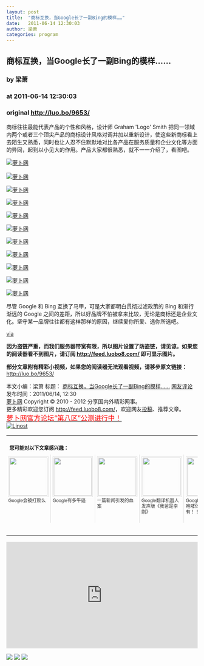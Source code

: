 ```yaml
---
layout: post
title:  "商标互换，当Google长了一副Bing的模样……"
date:   2011-06-14 12:30:03
author: 梁萧
categories: program
---
```


## 商标互换，当Google长了一副Bing的模样……
### by 梁萧
### at 2011-06-14 12:30:03
### original <http://luo.bo/9653/>

<p>商标往往最能代表产品的个性和风格，设计师 Graham 'Logo' Smith 把同一领域内两个或者三个顶尖产品的商标设计风格对调并加以重新设计，使这些新商标看上去陌生又熟悉，同时也让人忍不住默默地对比各产品在服务质量和企业文化等方面的异同，起到以小见大的作用。产品大家都很熟悉，就不一一介绍了，看图吧。</p><p><a title="萝卜网" href="http://dulei.si/files/2011/06/13/39adf631a4abbc6d768e6acbd67ec8ef.jpg"><img title="萝卜网" src="http://dulei.si/files/2011/06/13/39adf631a4abbc6d768e6acbd67ec8ef.jpg" border="0" alt="萝卜网"></a><br> <span></span><br> <a title="萝卜网" href="http://dulei.si/files/2011/06/13/7dc6c969a0f24d66f3703fbba701998b.jpg"><img title="萝卜网" src="http://dulei.si/files/2011/06/13/7dc6c969a0f24d66f3703fbba701998b.jpg" border="0" alt="萝卜网"></a></p><p><a title="萝卜网" href="http://dulei.si/files/2011/06/13/ab1cb1af4ad4ceff7181582ac910a72d.jpg"><img title="萝卜网" src="http://dulei.si/files/2011/06/13/ab1cb1af4ad4ceff7181582ac910a72d.jpg" border="0" alt="萝卜网"></a></p><p><a title="萝卜网" href="http://dulei.si/files/2011/06/13/d5cd3fd6986279ceeba95628c24e3bf4.jpg"><img title="萝卜网" src="http://dulei.si/files/2011/06/13/d5cd3fd6986279ceeba95628c24e3bf4.jpg" border="0" alt="萝卜网"></a></p><p><a title="萝卜网" href="http://dulei.si/files/2011/06/13/73112ca30480921524bc687c4208edb7.jpg"><img title="萝卜网" src="http://dulei.si/files/2011/06/13/73112ca30480921524bc687c4208edb7.jpg" border="0" alt="萝卜网"></a></p><p><a title="萝卜网" href="http://dulei.si/files/2011/06/13/6ed2d6b25e57263fa9e5cd33f146d753.jpg"><img title="萝卜网" src="http://dulei.si/files/2011/06/13/6ed2d6b25e57263fa9e5cd33f146d753.jpg" border="0" alt="萝卜网"></a></p><p><a title="萝卜网" href="http://dulei.si/files/2011/06/13/935d4422feccca2275a0ecbcb6f3428e.jpg"><img title="萝卜网" src="http://dulei.si/files/2011/06/13/935d4422feccca2275a0ecbcb6f3428e.jpg" border="0" alt="萝卜网"></a></p><p><a title="萝卜网" href="http://dulei.si/files/2011/06/13/c9e20a65905dbc86bc6a13e9d2d4acb3.jpg"><img title="萝卜网" src="http://dulei.si/files/2011/06/13/c9e20a65905dbc86bc6a13e9d2d4acb3.jpg" border="0" alt="萝卜网"></a></p><p><a title="萝卜网" href="http://dulei.si/files/2011/06/13/5900fc1695a0750e4f78be58b8679151.jpg"><img title="萝卜网" src="http://dulei.si/files/2011/06/13/5900fc1695a0750e4f78be58b8679151.jpg" border="0" alt="萝卜网"></a></p><p><a title="萝卜网" href="http://dulei.si/files/2011/06/13/fb6cb8c47c08037cc4a308756c82034f.jpg"><img title="萝卜网" src="http://dulei.si/files/2011/06/13/fb6cb8c47c08037cc4a308756c82034f.jpg" border="0" alt="萝卜网"></a></p><p><a title="萝卜网" href="http://dulei.si/files/2011/06/13/125d9ed92ad86bd291675c9857c05009.jpg"><img title="萝卜网" src="http://dulei.si/files/2011/06/13/125d9ed92ad86bd291675c9857c05009.jpg" border="0" alt="萝卜网"></a></p><p>尽管 Google 和 Bing 互换了马甲，可是大家都明白贯彻过滤政策的 Bing 和渐行渐远的 Google 之间的差距，所以好品牌不怕被拿来比较，无论是商标还是企业文化。坚守某一品牌往往都有这样那样的原因，继续爱你所爱、选你所选吧。</p><p><a href="http://www.toodaylab.com/23157">via</a></p><p><strong>因为盗链严重，而我们服务器带宽有限，所以图片设置了防盗链，请见谅。如果您的阅读器看不到图片，请订阅 <a href="http://feed.luobo8.com/">http://feed.luobo8.com/</a> 即可显示图片。</strong></p><p><strong>部分文章附有精彩小视频，如果您的阅读器无法观看视频，请移步原文链接：</strong> <a href="http://luo.bo/9653/" title="商标互换，当Google长了一副Bing的模样……">http://luo.bo/9653/</a></p> 本文小编：梁萧 标题： <a href="http://luo.bo/9653/" title="商标互换，当Google长了一副Bing的模样……">商标互换，当Google长了一副Bing的模样……</a> <a href="http://luo.bo/9653/#comments" title="to the comments">网友评论</a> 发布时间：2011/06/14, 12:30 <br> <a href="http://luo.bo/" title="萝卜网 - 人人都是艺术家">萝卜网</a> Copyright ©   2010 - 2012 分享国内外精彩网事。<br> 更多精彩欢迎您订阅 <a href="http://feed.luobo8.com/">http://feed.luobo8.com/</a>，欢迎网友<a href="http://luo.bo/delivery/">投稿</a>、推荐文章。<br> <a href="http://luo.bo/8888/"><font color="red" size="4">萝卜网官方论坛“第八区”公测进行中！</font></a><br> <a href="http://lino.st/" title="Linost"><img src="http://cdn2.dulei.si/files/85fea6cdf7af3b325f3404657e6fde6e.gif" alt="Linost" border="0"></a><br><table cellspacing="0" cellpadding="3" border="0" style="clear:both"><tr><td colspan="5"><b><font size="-1" style="display:block!important;padding:20px 0 5px!important">您可能对以下文章感兴趣：</font></b></td></tr><tr><td width="106" valign="top" style="padding:5px!important;margin:0!important"> <a title="Google会被打败么" style="text-decoration:none!important" href="http://app.wumii.com/ext/redirect.htm?url=http%3A%2F%2Fluo.bo%2F2978%2F&amp;from=http%3A%2F%2Fluo.bo%2F9653%2F"> <img style="margin:0!important;padding:2px!important;border:1px solid #dddddd!important;width:100px!important;height:100px!important" src="http://static.wumii.com/site_images/2010/11/26/1081684.jpg" width="100px" height="100px"><br> <font size="-1" color="#333333" style="display:block!important;line-height:15px!important;width:106px!important;font:12px/15px arial!important;height:60px!important;margin:3px 0 0 0!important;padding:0!important;overflow:hidden!important">Google会被打败么</font> </a></td><td width="106" valign="top" style="padding:5px!important;margin:0!important;border-left:1px solid #dddddd!important"> <a title="Google有多牛逼" style="text-decoration:none!important" href="http://app.wumii.com/ext/redirect.htm?url=http%3A%2F%2Fluo.bo%2F7170%2F&amp;from=http%3A%2F%2Fluo.bo%2F9653%2F"> <img style="margin:0!important;padding:2px!important;border:1px solid #dddddd!important;width:100px!important;height:100px!important" src="http://static.wumii.com/site_images/2011/04/27/5913086.jpg" width="100px" height="100px"><br> <font size="-1" color="#333333" style="display:block!important;line-height:15px!important;width:106px!important;font:12px/15px arial!important;height:60px!important;margin:3px 0 0 0!important;padding:0!important;overflow:hidden!important">Google有多牛逼</font> </a></td><td width="106" valign="top" style="padding:5px!important;margin:0!important;border-left:1px solid #dddddd!important"> <a title="一篇新闻引发的血案" style="text-decoration:none!important" href="http://app.wumii.com/ext/redirect.htm?url=http%3A%2F%2Fluo.bo%2F9417%2F&amp;from=http%3A%2F%2Fluo.bo%2F9653%2F"> <img style="margin:0!important;padding:2px!important;border:1px solid #dddddd!important;width:100px!important;height:100px!important" src="http://static.wumii.com/site_images/2011/06/08/11467287.jpg" width="100px" height="100px"><br> <font size="-1" color="#333333" style="display:block!important;line-height:15px!important;width:106px!important;font:12px/15px arial!important;height:60px!important;margin:3px 0 0 0!important;padding:0!important;overflow:hidden!important">一篇新闻引发的血案</font> </a></td><td width="106" valign="top" style="padding:5px!important;margin:0!important;border-left:1px solid #dddddd!important"> <a title="Google翻译机器人发声版《我爸是李刚》" style="text-decoration:none!important" href="http://app.wumii.com/ext/redirect.htm?url=http%3A%2F%2Fluo.bo%2F1996%2F&amp;from=http%3A%2F%2Fluo.bo%2F9653%2F"> <img style="margin:0!important;padding:2px!important;border:1px solid #dddddd!important;width:100px!important;height:100px!important" src="http://static.wumii.com/site_images/2010/11/04/799426.jpg" width="100px" height="100px"><br> <font size="-1" color="#333333" style="display:block!important;line-height:15px!important;width:106px!important;font:12px/15px arial!important;height:60px!important;margin:3px 0 0 0!important;padding:0!important;overflow:hidden!important">Google翻译机器人发声版《我爸是李刚》</font> </a></td><td width="106" valign="top" style="padding:5px!important;margin:0!important;border-left:1px solid #dddddd!important"> <a title="Google翻译教你读咆哮体！！！有木有！！！" style="text-decoration:none!important" href="http://app.wumii.com/ext/redirect.htm?url=http%3A%2F%2Fluo.bo%2F6886%2F&amp;from=http%3A%2F%2Fluo.bo%2F9653%2F"> <img style="margin:0!important;padding:2px!important;border:1px solid #dddddd!important;width:100px!important;height:100px!important" src="http://static.wumii.com/site_images/2011/04/27/5420763.jpg" width="100px" height="100px"><br> <font size="-1" color="#333333" style="display:block!important;line-height:15px!important;width:106px!important;font:12px/15px arial!important;height:60px!important;margin:3px 0 0 0!important;padding:0!important;overflow:hidden!important">Google翻译教你读咆哮体！！！有木有！！！</font> </a></td></tr><tr><td colspan="5" align="right"> <a style="text-decoration:none!important" href="http://www.wumii.com/widget/relatedItems.htm" title="无觅相关文章插件"> <font size="-1" color="#bbbbbb" style="display:block!important;font-family:arial!important;padding:5px 0!important;font-size:12px!important;color:#bbb!important">无觅</font> </a></td></tr></table><p><iframe src="http://feedads.g.doubleclick.net/~ah/f/7sv1ooo89v8jfelhdjk8plpa64/300/250?ca=1&amp;fh=280#http%3A%2F%2Fluo.bo%2F9653%2F" width="100%" height="280" frameborder="0" scrolling="no" marginwidth="0" marginheight="0"></iframe></p><div>
<a href="http://feeds.feedburner.com/~ff/tamd?a=vwBNC64F7vg:nAIPbM1BrbM:yIl2AUoC8zA"><img src="http://feeds.feedburner.com/~ff/tamd?d=yIl2AUoC8zA" border="0"></a> <a href="http://feeds.feedburner.com/~ff/tamd?a=vwBNC64F7vg:nAIPbM1BrbM:qj6IDK7rITs"><img src="http://feeds.feedburner.com/~ff/tamd?d=qj6IDK7rITs" border="0"></a> <a href="http://feeds.feedburner.com/~ff/tamd?a=vwBNC64F7vg:nAIPbM1BrbM:-BTjWOF_DHI"><img src="http://feeds.feedburner.com/~ff/tamd?i=vwBNC64F7vg:nAIPbM1BrbM:-BTjWOF_DHI" border="0"></a>
</div>